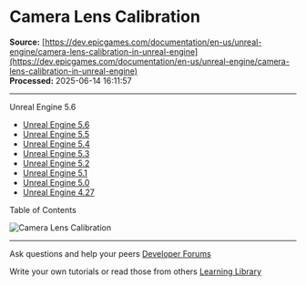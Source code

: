 # Camera Lens Calibration

**Source:** [https://dev.epicgames.com/documentation/en-us/unreal-engine/camera-lens-calibration-in-unreal-engine](https://dev.epicgames.com/documentation/en-us/unreal-engine/camera-lens-calibration-in-unreal-engine)  
**Processed:** 2025-06-14 16:11:57

---

Unreal Engine 5.6

-   [Unreal Engine 5.6](/documentation/en-us/unreal-engine/camera-lens-calibration-in-unreal-engine?application_version=5.6)
-   [Unreal Engine 5.5](/documentation/en-us/unreal-engine/camera-lens-calibration-in-unreal-engine?application_version=5.5)
-   [Unreal Engine 5.4](/documentation/en-us/unreal-engine/camera-lens-calibration-in-unreal-engine?application_version=5.4)
-   [Unreal Engine 5.3](/documentation/en-us/unreal-engine/camera-lens-calibration-in-unreal-engine?application_version=5.3)
-   [Unreal Engine 5.2](/documentation/en-us/unreal-engine/camera-lens-calibration-in-unreal-engine?application_version=5.2)
-   [Unreal Engine 5.1](/documentation/en-us/unreal-engine/camera-lens-calibration-in-unreal-engine?application_version=5.1)
-   [Unreal Engine 5.0](/documentation/en-us/unreal-engine/camera-lens-calibration-in-unreal-engine?application_version=5.0)
-   [Unreal Engine 4.27](/documentation/en-us/unreal-engine/camera-lens-calibration-in-unreal-engine?application_version=4.27)

Table of Contents

![Camera Lens Calibration](https://dev.epicgames.com/community/api/documentation/image/0c936ad8-0dd6-40f3-8e88-0af294cc47e1?resizing_type=fill&width=1920&height=335)

---

Ask questions and help your peers [Developer Forums](https://forums.unrealengine.com/categories?tag=unreal-engine)

Write your own tutorials or read those from others [Learning Library](https://documentation-assets-ssr/community/unreal-engine/learning)